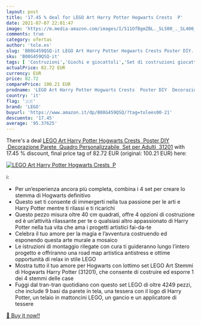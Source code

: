 ```yaml
---
layout: post
title: '17.45 % deal for LEGO Art Harry Potter Hogwarts Crests  P'
date: 2021-07-07 22:01:47
image: 'https://m.media-amazon.com/images/I/511OfBgmZBL._SL500_._SL400_.jpg'
comments: true
category: ofertas
author: 'tole.es'
slug: 'B08G459QSQ-it LEGO Art Harry Potter Hogwarts Crests Poster DIY...'
sku: 'B08G459QSQ-it'
tags: [ 'Costruzioni','Giochi e giocattoli','Set di costruzioni giocattolo','lego', ]
actualPrice: 82.72 EUR
currency: EUR
price: 82.72
comparePrice: 100.21 EUR
prodname: 'LEGO Art Harry Potter Hogwarts Crests  Poster DIY  Decorazione Parete  Quadro Personalizzabile  Set per Adulti  31201'
country: 'it'
flag: '🇮🇹'
brand: 'LEGO'
buyurl: 'https://www.amazon.it/dp/B08G459QSQ/?tag=tolees00-21'
descuento: '17.45'
average: '95.37625'
---
```


There's a deal [LEGO Art Harry Potter Hogwarts Crests  Poster DIY  Decorazione Parete  Quadro Personalizzabile  Set per Adulti  31201](https://www.amazon.it/dp/B08G459QSQ/?tag=tolees00-21)  with  17.45 % discount, final price tag of  82.72 EUR (original: 100.21 EUR) here:

[![LEGO Art Harry Potter Hogwarts Crests  P](https://m.media-amazon.com/images/I/511OfBgmZBL._SL500_._SL400_.jpg)](https://www.amazon.it/dp/B08G459QSQ/?tag=tolees00-21)

ℹ️:

- Per un’esperienza ancora più completa, combina i 4 set per creare lo stemma di Hogwarts definitivo
- Questo set ti consente di immergerti nella tua passione per le arti e Harry Potter mentre ti rilassi e ti ricarichi
- Questo pezzo misura oltre 40 cm quadrati, offre 4 opzioni di costruzione ed è un’attività rilassante per te o qualsiasi altro appassionato di Harry Potter nella tua vita che ama i progetti artistici fai-da-te
- Celebra il tuo amore per la magia e l’avventura costruendo ed esponendo questa arte murale a mosaico
- Le istruzioni di montaggio rilegate con cura ti guideranno lungo l’intero progetto e offriranno una road map artistica antistress e ottime opportunità di relax in stile LEGO
- Mostra tutto il ​​tuo amore per Hogwarts con lottimo set LEGO Art Stemmi di Hogwarts Harry Potter (31201), che consente di costruire ed esporre 1 dei 4 stemmi delle case
- Fuggi dal tran-tran quotidiano con questo set LEGO di oltre 4249 pezzi, che include 9 basi da parete in tela, una tessera con il logo di Harry Potter, un telaio in mattoncini LEGO, un gancio e un applicatore di tessere

[🛒 Buy it now!!](https://www.amazon.it/dp/B08G459QSQ/?tag=tolees00-21)
